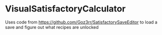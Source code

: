 # VisualSatisfactoryCalculator
Uses code from https://github.com/Goz3rr/SatisfactorySaveEditor to load a save and figure out what recipes are unlocked
